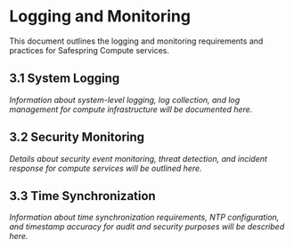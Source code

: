 # Logging and Monitoring

This document outlines the logging and monitoring requirements and practices for Safespring Compute services.

## 3.1 System Logging

*Information about system-level logging, log collection, and log management for compute infrastructure will be documented here.*

## 3.2 Security Monitoring

*Details about security event monitoring, threat detection, and incident response for compute services will be outlined here.*

## 3.3 Time Synchronization

*Information about time synchronization requirements, NTP configuration, and timestamp accuracy for audit and security purposes will be described here.*